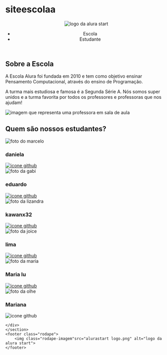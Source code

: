 # siteescolaa
<!DOCTYPE html>
<html lang="en">
<head>
    <meta charset="UTF-8">
    <meta http-equiv="X-UA-Compatible" content="IE=edge">
    <meta name="viewport" content="width=device-width, initial-scale=1.0">
    <title>Equipe Alura Start</title>
    <link rel="stylesheet" href="style.css">
    <link rel="preconnect" href="https://fonts.googleapis.com">
    <link rel="preconnect" href="https://fonts.gstatic.com" crossorigin>
    <link href="https://fonts.googleapis.com/css2?family=Poppins&display=swap" rel="stylesheet">
</head>
<body>
    <header class="cabecalho">
        <img class="cabecalho-imagem" src="alurastart logo.png" alt="logo da alura start">
        <ul class="cabecalho-lista">
            <li class="cabecalho-lista-item">Escola</li>
            <li class="cabecalho-lista-item">Estudante</li>
        </ul>
    </header>
    <section class="escola">
        <div class="escola-div-conteudo">
            <h2 class="escola-titulo">Sobre a Escola</h2>
            <p class="escola-texto-um">A Escola Alura foi fundada em 2010 e tem como objetivo ensinar Pensamento Computacional, através do ensino de  Programação.</p>
            <p class="escola-texto-dois">A turma mais estudiosa e famosa é a Segunda Série A. Nós somos super unidos e a turma favorita por todos os professores e professoras que nos ajudam!</p>
        </div>
        <img class="escola-imagem" src="Formula-bro.png" alt="imagem que representa uma professora em sala de aula">
    </section>
    <section class="estudante">
        <h2 class="estudante-titulo">Quem são nossos estudantes?</h2>
        <div class="estudante-todos">
        <span></span>
        <div class="estudante-div">
            <img class="estudante-imagem" src="Dani.jpeg" alt="foto do marcelo">
            <h3 class="estudante-nome">daniela</h3>
            <a href="https://github.com/danifarago"><img class="estudante-icone" src="github.png" alt="icone github"></a>
        </div>
        <div class="estudante-div">
            <img class="estudante-imagem" src="Eduardo.jpg" alt="foto da gabi">
            <h3 class="estudante-nome">eduardo</h3>
            <a href="https://github.com/EduardoMaass325713"><img class="estudante-icone" src="github.png" alt="icone github"></a>
        </div>
        <div class="estudante-div">
            <img class="estudante-imagem" src="kawan.jpg" alt="foto da lizandra">
            <h3 class="estudante-nome">kawanx32</h3>
            <a href="https://github.com/kawan32"><img class="estudante-icone" src="github.png" alt="icone github"></a>
        </div>
        <span></span>
        <span></span>
        <div class="estudante-div">
            <img class="estudante-imagem" src="lima.jpg" alt="foto da joice">
            <h3 class="estudante-nome">lima</h3>
            <a href="https://github.com/limabrZ"><img class="estudante-icone" src="github.png" alt="icone github"></a>
        </div>
        <div class="estudante-div">
            <img class="estudante-imagem" src="Malu.jpg" alt="foto da maria">
            <h3 class="estudante-nome">Maria lu</h3>
            <a href="https://github.com/Maluliz150"><img class="estudante-icone" src="github.png" alt="icone github"></a>
        </div>
        <div class="estudante-div">
            <img class="estudante-imagem" src="Mariana.jpg" alt="foto da olhe">
            <h3 class="estudante-nome">Mariana</h3>
            <img class="estudante-icone" src="github.png" alt="icone github">
        </div>

    </div>
    </section>
    <footer class="rodape">
        <img class="rodape-imagem"src="alurastart logo.png" alt="logo da alura start">
    </footer>
</body>
</html>
